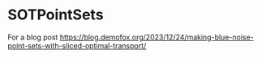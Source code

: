 # SOTPointSets
For a blog post
https://blog.demofox.org/2023/12/24/making-blue-noise-point-sets-with-sliced-optimal-transport/
